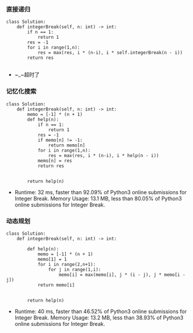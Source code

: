 ### 直接递归
```
class Solution:
    def integerBreak(self, n: int) -> int:
        if n == 1:
            return 1
        res = -1
        for i in range(1,n):
            res = max(res, i * (n-i), i * self.integerBreak(n - i))
        return res
        
```

- ~_~超时了

### 记忆化搜索
```
class Solution:    
    def integerBreak(self, n: int) -> int:
        memo = [-1] * (n + 1)
        def help(n):
            if n == 1:
                return 1
            res = -1
            if memo[n] != -1:
                return memo[n]
            for i in range(1,n):
                res = max(res, i * (n-i), i * help(n - i))
            memo[n] = res
            return res
        
        
        return help(n)
```
- Runtime: 32 ms, faster than 92.09% of Python3 online submissions for Integer Break.
Memory Usage: 13.1 MB, less than 80.05% of Python3 online submissions for Integer Break.

### 动态规划
```
class Solution:    
    def integerBreak(self, n: int) -> int:
        
        def help(n):
            memo = [-1] * (n + 1)
            memo[1] = 1
            for i in range(2,n+1):
                for j in range(1,i):
                    memo[i] = max(memo[i], j * (i - j), j * memo[i - j])
            return memo[i]
        
        
        return help(n)
```
- Runtime: 40 ms, faster than 46.52% of Python3 online submissions for Integer Break.
Memory Usage: 13.2 MB, less than 38.93% of Python3 online submissions for Integer Break.

